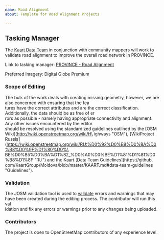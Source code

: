 ```yaml
---
name: Road Alignment
about: Template for Road Alignment Projects

---
```


## Tasking Manager
The [Kaart Data Team](https://wiki.openstreetmap.org/wiki/Kaart#Kaart_Data_Team) in conjunction with community mappers will work to validate road alignment to improve the overall road network in PROVINCE.

Link to tasking manager: [ PROVINCE - Road Alignment](https://tasks.hotosm.org/project/)

Preferred Imagery: Digital Globe Premium

### Scope of Editing
The bulk of the work deals with creating missing geometry, however, we are also concerned with ensuring that the fea\
tures have the correct attributes and are the correct classification. Additionally, the data should be as free of er\
rors as possible - namely having appropriate connectivity and alignment. Any other issues encountered by the editor \
should be resolved using the standardized guidelines outlined by the [OSM Wiki](http://wiki.openstreetmap.org/wiki/H\
ighways "OSM"), [WikiProject Russia](https://wiki.openstreetmap.org/wiki/RU:%D0%92%D0%B8%D0%BA%D0%B8%D0%9F%D1%80%D0%\
BE%D0%B5%D0%BA%D1%82_%D0%A0%D0%BE%D1%81%D1%81%D0%B8%D1%8F "RU") and the Kaart [Data Team Guidelines](https://github.\
com/KaartGroup/Moldova/blob/master/KAART.md#data-team-guidelines                                                     
 "Guidelines").

### Validation
The JOSM validation tool is used to [validate](https://wiki.openstreetmap.org/wiki/JOSM/Validator#Validations "Valid\
ators") errors and warnings that may have been created during the editing process. The contributor will run this val\
idation and fix any errors or warnings prior to any changes being uploaded.

### Contributors
The project is open to OpenStreetMap contributors of any experience level.
